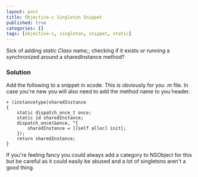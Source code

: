 ```yaml
---
layout: post
title: Objective-c Singleton Snippet
published: true
categories: []
tags: [objective-c, singleton, snippet, static]
---
```

Sick of adding *static Class name;*, checking if it exists or running a synchronized around a sharedInstance method?

### Solution

Add the following to a snippet in xcode. This is obviously for you .m file. In case you're new you will also need to add the method name to you header.

```
+ (instancetype)sharedInstance
{
    static dispatch_once_t once;
    static id sharedInstance;
    dispatch_once(&once, ^{
        sharedInstance = [[self alloc] init];
    });
    return sharedInstance;
}
```

If you're feeling fancy you could always add a category to NSObject for this but be careful as it could easily be abused and a lot of singletons aren't a good thing.
